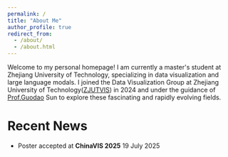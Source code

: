 ```yaml
---
permalink: /
title: "About Me"
author_profile: true
redirect_from: 
  - /about/
  - /about.html
---
```


Welcome to my personal homepage! I am currently a master's student at Zhejiang University of Technology, specializing in data visualization and large language modals. I joined the Data Visualization Group at Zhejiang University of Technology([ZJUTVIS](https://zjutvis.org)) in 2024 and under the guidance of [Prof.Guodao](https://godoorsun.org) Sun to explore these fascinating and rapidly evolving fields.

# Recent News
* Poster accepted at **ChinaVIS 2025**
19 July 2025